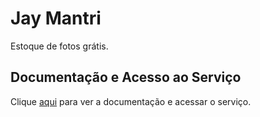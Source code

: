 # Jay Mantri

Estoque de fotos grátis.

## Documentação e Acesso ao Serviço

Clique [aqui](https://jaymantri.com) para ver a documentação e acessar o serviço.